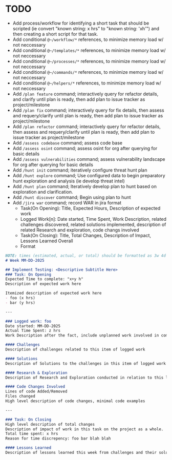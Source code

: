 # TODO

- Add process/workflow for identifying a short task that should be scripted (ie convert "known string: x hrs" to "known string: 'xh'") and then creating a short script for that task.
- Add conditional `@~/workflow/*` references, to minimize memory load w/ not neccessary
- Add conditional `@~/templates/*` references, to minimize memory load w/ not neccessary
- Add conditional `@~/processes/*` references, to minimize memory load w/ not neccessary
- Add conditional `@~/commands/*` references, to minimize memory load w/ not neccessary
- Add conditional `@~/helpers/*` references, to minimize memory load w/ not neccessary
- Add `/plan feature` command; interactively query for refactor details, and clarify until plan is ready, then add plan to issue tracker as project/milestone
- Add `/plan fix` command; interactively query for fix details, then assess and requery/clarify until plan is ready, then add plan to issue tracker as project/milestone
- Add `/plan refactor` command; interactively query for refactor details, then assess and requery/clarify until plan is ready, then add plan to issue tracker as project/milestone
- Add `/assess codebase` command; assess code base
- Add `/assess osint` command; assess osint for org after querying for basic details
- Add `/assess vulnerabilities` command; assess vulnerability landscape for org after querying for basic details
- Add `/hunt init` command; iteratively configure threat hunt plan
- Add `/hunt explore` command; Use configured data to begin preparatory hunt exploration and analysis (ie develop threat intel)
- Add `/hunt plan` command; Iteratively develop plan to hunt based on exploration and clarification.
- Add `/hunt discover` command; Begin using plan to hunt
- Add `/jira war` command; record WAR in jira format
  - Task(On Opening): Title, Expected Hours, Description of expected work
  - Logged Work[n]: Date started, Time Spent, Work Description, related challenges discovered, related solutions implemented, description of related Research and exploration, code changs involved
  - Task(On Closing): Title, Total Changes, Description of Impact, Lessons Learned Overall
  - Format 
```markdown
NOTE: times (estimated, actual, or total) should be formatted as 3w 4d 12h, and should be enclosed in quotes
# Week MM-DD-2025 

## Implement Testing: <Descriptive Subtitle Here> 
### Task: On Opening
Expected Time to complete: "x+y h" 
Description of expected work here 

Itemized description of expected work here 
- foo (x hrs) 
- bar (y hrs) 

---

### Logged work: foo 
Date started: MM-DD-2025 
Actual Time Spent: z hrs 
Work Description after the fact, include unplanned work involved in completing this 

#### Challenges 
Description of challenges related to this item of logged work

#### Solutions 
Description of Solutions to the challenges in this item of logged work 

#### Research & Exploration 
Description of Research and Exploration conducted in relation to this logged work.

#### Code Changes Involved 
Lines of code Added/Removed 
Files changed 
High level description of code changes, minimal code examples 

---

### Task: On Closing 
High level description of total changes 
Description of impact of work in this task on the project as a whole. 
Total time spent: x hrs
Reason for time discrepency: foo bar blah blah

#### Lessons Learned 
Description of lessons learned this week from challenges and their solutions.
```
